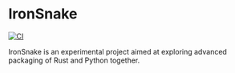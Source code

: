 # IronSnake
[![CI](https://github.com/ciaranra/ironsnake/actions/workflows/CI.yml/badge.svg)](https://github.com/ciaranra/ironsnake/actions/workflows/CI.yml)

IronSnake is an experimental project aimed at exploring advanced packaging of Rust and Python together.